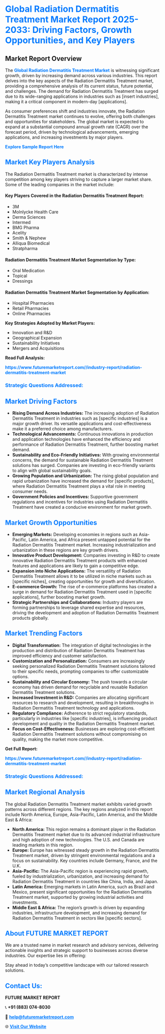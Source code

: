 <h1 style="color: #007BFF;">Global Radiation Dermatitis Treatment Market Report 2025-2033: Driving Factors, Growth Opportunities, and Key Players</h1>

<section id="overview">
<h2>Market Report Overview</h2>
<p>The <a href="https://www.futuremarketreport.com//industry-report/radiation-dermatitis-treatment-market" style="color: #007BFF; text-decoration: none;"><strong>Global Radiation Dermatitis Treatment Market</strong></a> is witnessing significant growth, driven by increasing demand across various industries. This report delves into the key aspects of the Radiation Dermatitis Treatment market, providing a comprehensive analysis of its current status, future potential, and challenges. The demand for Radiation Dermatitis Treatment has surged due to its wide-ranging applications in industries such as [insert industries], making it a critical component in modern-day [applications].</p>
<p>As consumer preferences shift and industries innovate, the Radiation Dermatitis Treatment market continues to evolve, offering both challenges and opportunities for stakeholders. The global market is expected to expand at a substantial compound annual growth rate (CAGR) over the forecast period, driven by technological advancements, emerging applications, and increasing investments by major players.</p>
</section>

<section id="overview">
<p><a href="https://www.futuremarketreport.com//request-sample/reportId=77256" style="color: #007BFF; text-decoration: none;"><strong>Explore Sample Report Here</strong></a></p>
</section>

<section id="key-players">
<h2 style="color: #007BFF;">Market Key Players Analysis</h2>
<p>The Radiation Dermatitis Treatment market is characterized by intense competition among key players striving to capture a larger market share. Some of the leading companies in the market include:</p>
<h4>Key Players Covered in the Radiation Dermatitis Treatment Report:</h4>
<ul><li>3M</li><li>Molnlycke Health Care</li><li>Derma Sciences</li><li>Intermed</li><li>BMG Pharma</li><li>Acelity</li><li>Smith &amp; Nephew</li><li>Alliqua Biomedical</li><li>Stratpharma</li></ul>
<h4>Radiation Dermatitis Treatment Market Segmentation by Type:</h4>
<ul><li>Oral Medication</li><li>Topical</li><li>Dressings</li></ul>

<h4>Radiation Dermatitis Treatment Market Segmentation by Application:</h4>
<ul><li>Hospital Pharmacies</li><li>Retail Pharmacies</li><li>Online Pharmacies</li></ul>
<p><strong>Key Strategies Adopted by Market Players:</strong></p>
<ul>
<li>Innovation and R&D</li>
<li>Geographical Expansion</li>
<li>Sustainability Initiatives</li>
<li>Mergers and Acquisitions</li>
</ul>
</section>

<section>
<p><strong>Read Full Analysis: </strong></p><a href="https://www.futuremarketreport.com//industry-report/radiation-dermatitis-treatment-market" style="color: #007BFF; text-decoration: none;"><strong>https://www.futuremarketreport.com//industry-report/radiation-dermatitis-treatment-market</strong></a>
<h3 style="color: #007BFF;">Strategic Questions Addressed:</h3>
</section>

<section id="driving-factors">
<h2 style="color: #007BFF;">Market Driving Factors</h2>
<ul>
<li><strong>Rising Demand Across Industries:</strong> The increasing adoption of Radiation Dermatitis Treatment in industries such as [specific industries] is a major growth driver. Its versatile applications and cost-effectiveness make it a preferred choice among manufacturers.</li>
<li><strong>Technological Advancements:</strong> Continuous innovations in production and application technologies have enhanced the efficiency and performance of Radiation Dermatitis Treatment, further boosting market demand.</li>
<li><strong>Sustainability and Eco-Friendly Initiatives:</strong> With growing environmental concerns, the demand for sustainable Radiation Dermatitis Treatment solutions has surged. Companies are investing in eco-friendly variants to align with global sustainability goals.</li>
<li><strong>Growing Population and Urbanization:</strong> The rising global population and rapid urbanization have increased the demand for [specific products], where Radiation Dermatitis Treatment plays a vital role in meeting consumer needs.</li>
<li><strong>Government Policies and Incentives:</strong> Supportive government regulations and incentives for industries using Radiation Dermatitis Treatment have created a conducive environment for market growth.</li>
</ul>
</section>

<section id="growth-opportunities">
<h2 style="color: #007BFF;">Market Growth Opportunities</h2>
<ul>
<li><strong>Emerging Markets:</strong> Developing economies in regions such as Asia-Pacific, Latin America, and Africa present untapped potential for the Radiation Dermatitis Treatment market. Increasing industrialization and urbanization in these regions are key growth drivers.</li>
<li><strong>Innovative Product Development:</strong> Companies investing in R&D to create innovative Radiation Dermatitis Treatment products with enhanced features and applications are likely to gain a competitive edge.</li>
<li><strong>Expansion into Niche Applications:</strong> The versatility of Radiation Dermatitis Treatment allows it to be utilized in niche markets such as [specific niches], creating opportunities for growth and diversification.</li>
<li><strong>E-commerce Growth:</strong> The rise of e-commerce platforms has created a surge in demand for Radiation Dermatitis Treatment used in [specific applications], further boosting market growth.</li>
<li><strong>Strategic Partnerships and Collaborations:</strong> Industry players are forming partnerships to leverage shared expertise and resources, driving the development and adoption of Radiation Dermatitis Treatment products globally.</li>
</ul>
</section>

<section id="trending-factors">
<h2 style="color: #007BFF;">Market Trending Factors</h2>
<ul>
<li><strong>Digital Transformation:</strong> The integration of digital technologies in the production and distribution of Radiation Dermatitis Treatment has improved efficiency and customer satisfaction.</li>
<li><strong>Customization and Personalization:</strong> Consumers are increasingly seeking personalized Radiation Dermatitis Treatment solutions tailored to their specific needs, prompting companies to offer customizable options.</li>
<li><strong>Sustainability and Circular Economy:</strong> The push towards a circular economy has driven demand for recyclable and reusable Radiation Dermatitis Treatment solutions.</li>
<li><strong>Increased Investment in R&D:</strong> Companies are allocating significant resources to research and development, resulting in breakthroughs in Radiation Dermatitis Treatment technology and applications.</li>
<li><strong>Regulatory Compliance:</strong> Adherence to strict regulatory standards, particularly in industries like [specific industries], is influencing product development and quality in the Radiation Dermatitis Treatment market.</li>
<li><strong>Focus on Cost-Effectiveness:</strong> Businesses are exploring cost-efficient Radiation Dermatitis Treatment solutions without compromising on quality, making the market more competitive.</li>
</ul>
</section>

<section>
<p><strong>Get Full Report: </strong></p><a href="https://www.futuremarketreport.com//industry-report/radiation-dermatitis-treatment-market" style="color: #007BFF; text-decoration: none;"><strong>https://www.futuremarketreport.com//industry-report/radiation-dermatitis-treatment-market</strong></a>
<h3 style="color: #007BFF;">Strategic Questions Addressed:</h3>
</section>


<section id="regional-analysis">
<h2 style="color: #007BFF;">Market Regional Analysis</h2>
<p>The global Radiation Dermatitis Treatment market exhibits varied growth patterns across different regions. The key regions analyzed in this report include North America, Europe, Asia-Pacific, Latin America, and the Middle East & Africa:</p>
<ul>
<li><strong>North America:</strong> This region remains a dominant player in the Radiation Dermatitis Treatment market due to its advanced industrial infrastructure and high adoption of new technologies. The U.S. and Canada are leading markets in this region.</li>
<li><strong>Europe:</strong> Europe has witnessed steady growth in the Radiation Dermatitis Treatment market, driven by stringent environmental regulations and a focus on sustainability. Key countries include Germany, France, and the U.K.</li>
<li><strong>Asia-Pacific:</strong> The Asia-Pacific region is experiencing rapid growth, fueled by industrialization, urbanization, and increasing demand for Radiation Dermatitis Treatment in countries like China, India, and Japan.</li>
<li><strong>Latin America:</strong> Emerging markets in Latin America, such as Brazil and Mexico, present significant opportunities for the Radiation Dermatitis Treatment market, supported by growing industrial activities and investments.</li>
<li><strong>Middle East & Africa:</strong> The region’s growth is driven by expanding industries, infrastructure development, and increasing demand for Radiation Dermatitis Treatment in sectors like [specific sectors].</li>
</ul>
</section>

<footer>
<h2 style="color: #007BFF;">About FUTURE MARKET REPORT</h2>
<p>We are a trusted name in market research and advisory services, delivering actionable insights and strategic support to businesses across diverse industries. Our expertise lies in offering:</p>

<p>Stay ahead in today’s competitive landscape with our tailored research solutions.</p>

<h2 style="color: #007BFF;">Contact Us:</h2>
<p><strong>FUTURE MARKET REPORT</strong></p>
<p>📞 <strong>+91 (883) 074-8030</strong></p>
<p>📧 <strong><a href="mailto:help@futuremarketreport.com" style="color: #007BFF;">help@futuremarketreport.com</a></strong></p>
<p>🌐 <strong><a href="https://www.futuremarketreport.com/" style="color: #007BFF;">Visit Our Website</a></strong></p>
</footer>